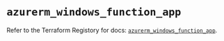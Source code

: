# `azurerm_windows_function_app`

Refer to the Terraform Registory for docs: [`azurerm_windows_function_app`](https://registry.terraform.io/providers/hashicorp/azurerm/3.70.0/docs/resources/windows_function_app).
